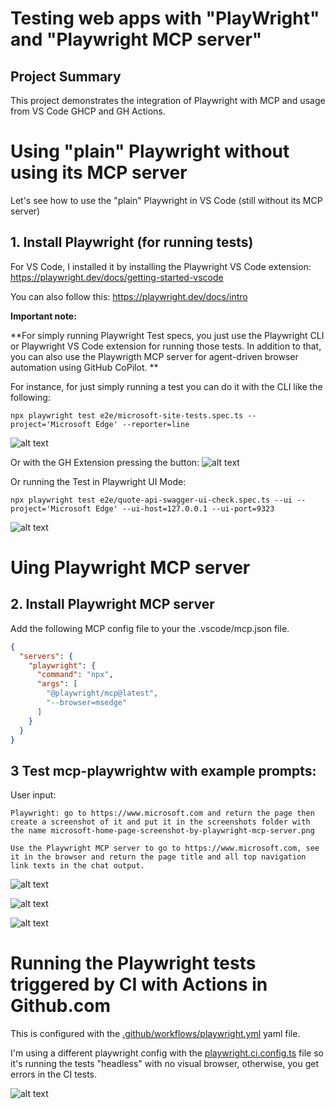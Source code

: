 # Testing web apps with "PlayWright" and "Playwright MCP server"

## Project Summary

This project demonstrates the integration of Playwright with MCP and usage from VS Code GHCP and GH Actions.

# Using "plain" Playwright without using its MCP server

Let's see how to use the "plain" Playwright in VS Code (still without its MCP server)

## 1. Install Playwright (for running tests)

For VS Code, I installed it by installing the Playwright VS Code extension:
https://playwright.dev/docs/getting-started-vscode

You can also follow this: https://playwright.dev/docs/intro

**Important note:**

**For simply running Playwright Test specs, you just use the Playwright CLI or Playwright VS Code extension for running those tests.
In addition to that, you can also use the Playwrigth MCP server for agent-driven browser automation using GitHub CoPilot. 
**

For instance, for just simply running a test you can do it with the CLI like the following:

```
npx playwright test e2e/microsoft-site-tests.spec.ts --project='Microsoft Edge' --reporter=line
```
![alt text](images/tests-cli.png)

Or with the GH Extension pressing the button:
![alt text](images/tests-extension.png)

Or running the Test in Playwright UI Mode:
```
npx playwright test e2e/quote-api-swagger-ui-check.spec.ts --ui --project='Microsoft Edge' --ui-host=127.0.0.1 --ui-port=9323
```

![alt text](images/playwright-test-ui.png)


# Uing Playwright MCP server

## 2. Install Playwright MCP server

Add the following MCP config file to your the .vscode/mcp.json file.

```json
{
  "servers": {
    "playwright": {
      "command": "npx",
      "args": [
        "@playwright/mcp@latest",
        "--browser=msedge"
      ]
    }
  }
}
```

## 3 Test mcp-playwrightw with example prompts:

User input:
```text
Playwright: go to https://www.microsoft.com and return the page then create a screenshot of it and put it in the screenshots folder with the name microsoft-home-page-screenshot-by-playwright-mcp-server.png
```

```text
Use the Playwright MCP server to go to https://www.microsoft.com, see it in the browser and return the page title and all top navigation link texts in the chat output.
```


![alt text](images/MCP-server-Playwright-exec-1.png)

![alt text](images/MCP-server-Playwright-exec-2.png)

![alt text](images/MCP-server-Playwright-exec-3.png)




# Running the Playwright tests triggered by CI with Actions in Github.com

This is configured with the [.github/workflows/playwright.yml](.github/workflows/playwright.yml) yaml file.

I'm using a different playwright config with the [playwright.ci.config.ts](/playwright.ci.config.ts) file so it's running the tests "headless" with no visual browser, otherwise, you get errors in the CI tests.

![alt text](images/ci-actions-tests-execution.png)